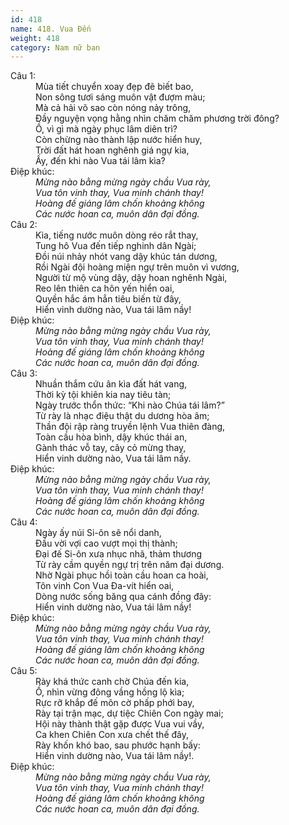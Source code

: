 ```yaml
---
id: 418
name: 418. Vua Đến
weight: 418
category: Nam nữ ban
---
```

<dl><dt>Câu 1:</dt><dd data-verse="1">Mùa tiết chuyển xoay đẹp đẽ biết bao, <br/>Non sông tươi sáng muôn vật đượm màu; <br/>Mà cả hải võ sao còn nóng nảy trông, <br/>Đầy nguyện vọng hằng nhìn chăm chăm phương trời đông? <br/>Ồ, vì gì mà ngày phục lâm diên trì? <br/>Còn chừng nào thành lập nước hiển huy, <br/>Trời đất hát hoan nghênh giá ngự kia, <br/>Ấy, đến khi nào Vua tái lâm kìa? </dd><dt>Điệp khúc:</dt><dd data-chorus="1"><em>Mừng nào bằng mừng ngày chầu Vua rày, <br/>Vua tôn vinh thay, Vua minh chánh thay! <br/>Hoàng đế giáng lâm chốn khoảng không <br/>Các nước hoan ca, muôn dân đại đồng. </em></dd><dt>Câu 2:</dt><dd data-verse="2">Kìa, tiếng nước muôn dòng réo rắt thay, <br/>Tung hô Vua đến tiếp nghinh dân Ngài; <br/>Đồi núi nhảy nhót vang dậy khúc tán dương, <br/>Rồi Ngài đội hoàng miện ngự trên muôn vì vương, <br/>Người từ mộ vùng dậy, dậy hoan nghênh Ngài, <br/>Reo lên thiên ca hôn yến hiển oai, <br/>Quyền hắc ám hẳn tiêu biến từ đây, <br/>Hiển vinh dường nào, Vua tái lâm nầy! </dd><dt>Điệp khúc:</dt><dd data-chorus="1"><em>Mừng nào bằng mừng ngày chầu Vua rày, <br/>Vua tôn vinh thay, Vua minh chánh thay! <br/>Hoàng đế giáng lâm chốn khoảng không <br/>Các nước hoan ca, muôn dân đại đồng. </em></dd><dt>Câu 3:</dt><dd data-verse="3">Nhuần thắm cứu ân kìa đất hát vang, <br/>Thời kỳ tội khiên kia nay tiêu tàn; <br/>Ngày trước thổn thức: “Khi nào Chúa tái lâm?” <br/>Từ rày là nhạc điệu thật du dương hòa âm; <br/>Thần đội rập ràng truyền lệnh Vua thiên đàng, <br/>Toàn cầu hòa bình, dậy khúc thái an, <br/>Gành thác vỗ tay, cây cỏ mừng thay, <br/>Hiển vinh dường nào, Vua tái lâm nầy. </dd><dt>Điệp khúc:</dt><dd data-chorus="1"><em>Mừng nào bằng mừng ngày chầu Vua rày, <br/>Vua tôn vinh thay, Vua minh chánh thay! <br/>Hoàng đế giáng lâm chốn khoảng không <br/>Các nước hoan ca, muôn dân đại đồng. </em></dd><dt>Câu 4:</dt><dd data-verse="4">Ngày ấy núi Si-ôn sẽ nổi danh, <br/>Đầu vời vợi cao vượt mọi thị thành; <br/>Đại đế Si-ôn xưa nhục nhã, thảm thương <br/>Từ rày cầm quyền ngự trị trên năm đại dương. <br/>Nhờ Ngài phục hồi toàn cầu hoan ca hoài, <br/>Tôn vinh Con Vua Đa-vít hiển oai, <br/>Dòng nước sống băng qua cánh đồng đây: <br/>Hiển vinh dường nào, Vua tái lâm nầy! </dd><dt>Điệp khúc:</dt><dd data-chorus="1"><em>Mừng nào bằng mừng ngày chầu Vua rày, <br/>Vua tôn vinh thay, Vua minh chánh thay! <br/>Hoàng đế giáng lâm chốn khoảng không <br/>Các nước hoan ca, muôn dân đại đồng. </em></dd><dt>Câu 5:</dt><dd data-verse="5">Rày khá thức canh chờ Chúa đến kia, <br/>Ồ, nhìn vừng đông vầng hồng lộ kìa; <br/>Rực rỡ khắp đế môn cờ phấp phới bay, <br/>Rày tại trận mạc, dự tiệc Chiên Con ngày mai; <br/>Hội này thành thật gặp được Vua vui vầy, <br/>Ca khen Chiên Con xưa chết thế đây, <br/>Rày khốn khó bao, sau phước hạnh bấy: <br/>Hiển vinh dường nào, Vua tái lâm nầy!. </dd><dt>Điệp khúc:</dt><dd data-chorus="1"><em>Mừng nào bằng mừng ngày chầu Vua rày, <br/>Vua tôn vinh thay, Vua minh chánh thay! <br/>Hoàng đế giáng lâm chốn khoảng không <br/>Các nước hoan ca, muôn dân đại đồng. </em></dd></dl>
